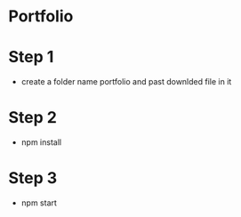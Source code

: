# Portfolio 

# Step 1
* create a folder name portfolio and past downlded file in it

# Step 2
* npm install

# Step 3
* npm start
  
